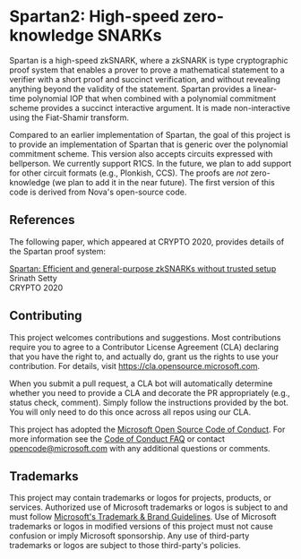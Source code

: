 # Spartan2: High-speed zero-knowledge SNARKs

Spartan is a high-speed zkSNARK, where a zkSNARK is type cryptographic proof system that enables a prover to prove a mathematical statement to a verifier with a short proof and succinct verification, and without revealing anything beyond the validity of the statement. Spartan provides a linear-time polynomial IOP that when combined with a polynomial commitment scheme provides a succinct interactive argument. It is made non-interactive using the Fiat-Shamir transform.

Compared to an earlier implementation of Spartan, the goal of this project is to provide an implementation of Spartan that is generic over the polynomial commitment scheme. This version also accepts circuits expressed with bellperson. We currently support R1CS. In the future, we plan to add support for other circuit formats (e.g., Plonkish, CCS). The proofs are *not* zero-knowledge (we plan to add it in the near future). The first version of this code is derived from Nova's open-source code.

## References
The following paper, which appeared at CRYPTO 2020, provides details of the Spartan proof system:

[Spartan: Efficient and general-purpose zkSNARKs without trusted setup](https://eprint.iacr.org/2019/550) \
Srinath Setty \
CRYPTO 2020

## Contributing

This project welcomes contributions and suggestions.  Most contributions require you to agree to a
Contributor License Agreement (CLA) declaring that you have the right to, and actually do, grant us
the rights to use your contribution. For details, visit https://cla.opensource.microsoft.com.

When you submit a pull request, a CLA bot will automatically determine whether you need to provide
a CLA and decorate the PR appropriately (e.g., status check, comment). Simply follow the instructions
provided by the bot. You will only need to do this once across all repos using our CLA.

This project has adopted the [Microsoft Open Source Code of Conduct](https://opensource.microsoft.com/codeofconduct/).
For more information see the [Code of Conduct FAQ](https://opensource.microsoft.com/codeofconduct/faq/) or
contact [opencode@microsoft.com](mailto:opencode@microsoft.com) with any additional questions or comments.

## Trademarks

This project may contain trademarks or logos for projects, products, or services. Authorized use of Microsoft 
trademarks or logos is subject to and must follow 
[Microsoft's Trademark & Brand Guidelines](https://www.microsoft.com/en-us/legal/intellectualproperty/trademarks/usage/general).
Use of Microsoft trademarks or logos in modified versions of this project must not cause confusion or imply Microsoft sponsorship.
Any use of third-party trademarks or logos are subject to those third-party's policies.